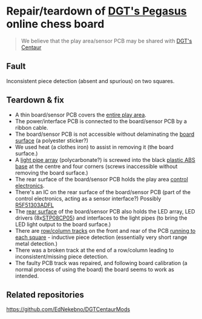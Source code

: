 # Repair/teardown of [DGT's Pegasus](https://digitalgametechnology.com/products/home-use-e-boards/dgt-pegasus) online chess board

> We believe that the play area/sensor PCB may be shared with [DGT's Centaur](https://digitalgametechnology.com/products/chess-computers/dgt-centaur-chess-computer)

## Fault
Inconsistent piece detection (absent and spurious) on two squares.

## Teardown & fix
* A thin board/sensor PCB covers the [entire play area](Pictures/DGTPegasus-BoardExposed.jpeg).
* The power/interface PCB is connected to the board/sensor PCB by a ribbon cable.
* The board/sensor PCB is not accessible without delaminating the [board surface](Pictures/TopSticker-Removed-2.jpg) (a polyester sticker?)
* We used heat (a clothes iron) to assist in removing it (the board surface.) 
* A [light pipe array](Pictures/LightPipeArray-4.jpg) (polycarbonate?) is screwed into the black [plastic ABS base](Pictures/ABSBase-1.jpg) at the centre and four corners (screws inaccessible without removing the board surface.)
* The rear surface of the board/sensor PCB holds the play area [control electronics](Pictures/PCB-BottomLEDsAndControl-ControllerDetail-1.jpg).
* There's an IC on the rear surface of the board/sensor PCB (part of the control electronics, acting as a sensor interface?) Possibly [R5F51303ADFL](https://www.renesas.com/eu/en/products/microcontrollers-microprocessors/rx-32-bit-performance-efficiency-mcus/rx130-cost-optimized-high-performance-32-bit-microcontroller-enhanced-touch-key-function-and-5v-operation)
* The [rear surface](Pictures/PCB-BottomLEDsAndControl-WholeBoard-1.jpg) of the board/sensor PCB also holds the LED array, LED drivers (8x[STP08CP05](https://www.st.com/en/power-management/stp08cp05.html)) and interfaces to the light pipes (to bring the LED light output to the board surface.)
* There are [row/column tracks](Pictures/PCB-TopDetectors-OverheadDetail.jpg) on the front and rear of the PCB [running to each square](Pictures/PCB-TopDetectors-TrackDetail.jpg) - inductive piece detection (essentially very short range metal detection.)
* There was a broken track at the end of a row/column leading to inconsistent/missing piece detection.
* The faulty PCB track was repaired, and following board calibration (a normal process of using the board) the board seems to work as intended.

## Related repositories
https://github.com/EdNekebno/DGTCentaurMods
